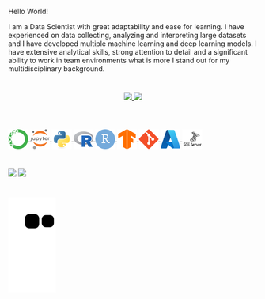 Hello World! 

I am a Data Scientist with great adaptability and ease for learning. I have experienced on data collecting, analyzing and interpreting large datasets and I have developed multiple machine learning and deep learning models. I have extensive analytical skills, strong attention to detail and a significant ability to work in team environments what is more I stand out for my multidisciplinary background.

#

<div align="center">
  <a href="https://github.com/embipi">
  <img height="140em" src="https://github-readme-stats.vercel.app/api?username=embipi&show_icons=true&theme=vue-dark&include_all_commits=true&count_private=true"/>
  <img height="140em" src="https://github-readme-stats.vercel.app/api/top-langs/?username=embipi&layout=compact&langs_count=4&theme=vue-dark"/>
</div>
  
# 
  
<div style="display: inline_block"><br>
  <img align="center" height="40" width="40" src="https://github.com/devicons/devicon/blob/master/icons/anaconda/anaconda-original.svg">
  <img align="center" height="40" width="40" src="https://github.com/devicons/devicon/blob/master/icons/jupyter/jupyter-original-wordmark.svg">
  <img align="center" height="40" width="40" src="https://github.com/devicons/devicon/blob/master/icons/python/python-original.svg">
  <img align="center" height="40" width="40" src="https://github.com/devicons/devicon/blob/master/icons/r/r-original.svg">
  <img align="center" height="40" width="40" src="https://github.com/devicons/devicon/blob/master/icons/rstudio/rstudio-original.svg">
  <img align="center" height="40" width="40" src="https://github.com/devicons/devicon/blob/master/icons/tensorflow/tensorflow-original.svg">
  <img align="center" height="40" width="40" src="https://github.com/devicons/devicon/blob/master/icons/git/git-original.svg">
  <img align="center" height="40" width="40" src="https://github.com/devicons/devicon/blob/master/icons/azure/azure-original.svg">
  <img align="center" height="40" width="40" src="https://github.com/devicons/devicon/blob/master/icons/microsoftsqlserver/microsoftsqlserver-plain-wordmark.svg">
</div>

#
  
<div> 
  <a href = "mailto:mibravoprieto@gmail.com"><img src="https://img.shields.io/badge/-Gmail-%23333?style=for-the-badge&logo=gmail&color=red&logoColor=white" target="_blank"></a>
  <a href="https://www.linkedin.com/in/miguel-bravo-prieto-8245bb9a" target="_blank"><img src="https://img.shields.io/badge/-LinkedIn-%230077B5?style=for-the-badge&logo=linkedin&logoColor=white" target="_blank"></a> 
</div>

#
  
![Snake animation](https://github.com/rafaballerini/rafaballerini/blob/output/github-contribution-grid-snake.svg)
  
#
